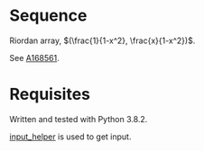 # Sequence
Riordan array, $(\frac{1}{1-x^2}, \frac{x}{1-x^2})$.

See [A168561](https://oeis.org/A168561).

# Requisites
Written and tested with Python 3.8.2.

[input_helper](https://github.com/XPhyro/input_helper) is used to get input.
